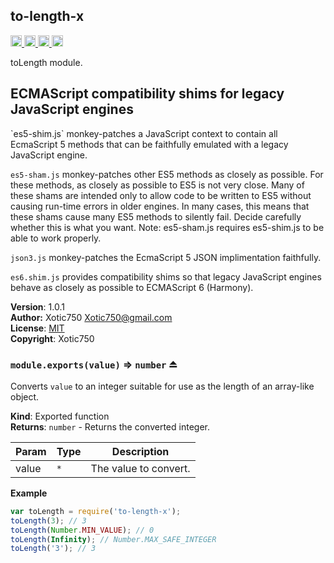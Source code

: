 <a name="module_to-length-x"></a>
## to-length-x
<a href="https://travis-ci.org/Xotic750/to-length-x"
title="Travis status">
<img
src="https://travis-ci.org/Xotic750/to-length-x.svg?branch=master"
alt="Travis status" height="18">
</a>
<a href="https://david-dm.org/Xotic750/to-length-x"
title="Dependency status">
<img src="https://david-dm.org/Xotic750/to-length-x.svg"
alt="Dependency status" height="18"/>
</a>
<a
href="https://david-dm.org/Xotic750/to-length-x#info=devDependencies"
title="devDependency status">
<img src="https://david-dm.org/Xotic750/to-length-x/dev-status.svg"
alt="devDependency status" height="18"/>
</a>
<a href="https://badge.fury.io/js/to-length-x" title="npm version">
<img src="https://badge.fury.io/js/to-length-x.svg"
alt="npm version" height="18">
</a>

toLength module.

<h2>ECMAScript compatibility shims for legacy JavaScript engines</h2>
`es5-shim.js` monkey-patches a JavaScript context to contain all EcmaScript 5
methods that can be faithfully emulated with a legacy JavaScript engine.

`es5-sham.js` monkey-patches other ES5 methods as closely as possible.
For these methods, as closely as possible to ES5 is not very close.
Many of these shams are intended only to allow code to be written to ES5
without causing run-time errors in older engines. In many cases,
this means that these shams cause many ES5 methods to silently fail.
Decide carefully whether this is what you want. Note: es5-sham.js requires
es5-shim.js to be able to work properly.

`json3.js` monkey-patches the EcmaScript 5 JSON implimentation faithfully.

`es6.shim.js` provides compatibility shims so that legacy JavaScript engines
behave as closely as possible to ECMAScript 6 (Harmony).

**Version**: 1.0.1  
**Author:** Xotic750 <Xotic750@gmail.com>  
**License**: [MIT](&lt;https://opensource.org/licenses/MIT&gt;)  
**Copyright**: Xotic750  
<a name="exp_module_to-length-x--module.exports"></a>
### `module.exports(value)` ⇒ <code>number</code> ⏏
Converts `value` to an integer suitable for use as the length of an
array-like object.

**Kind**: Exported function  
**Returns**: <code>number</code> - Returns the converted integer.  

| Param | Type | Description |
| --- | --- | --- |
| value | <code>\*</code> | The value to convert. |

**Example**  
```js
var toLength = require('to-length-x');
toLength(3); // 3
toLength(Number.MIN_VALUE); // 0
toLength(Infinity); // Number.MAX_SAFE_INTEGER
toLength('3'); // 3
```
